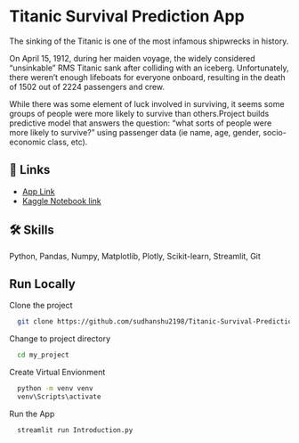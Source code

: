 
# Titanic Survival Prediction App

The sinking of the Titanic is one of the most infamous shipwrecks in history.

On April 15, 1912, during her maiden voyage, the widely considered “unsinkable” RMS Titanic sank after colliding with an iceberg. Unfortunately, there weren’t enough lifeboats for everyone onboard, resulting in the death of 1502 out of 2224 passengers and crew.

While there was some element of luck involved in surviving, it seems some groups of people were more likely to survive than others.Project builds predictive model that answers the question: “what sorts of people were more likely to survive?” using passenger data (ie name, age, gender, socio-economic class, etc).


## 🔗 Links

 - [App Link](https://sudhanshu2198-titanic-survival-prediction-a-introduction-vigidy.streamlit.app/)
 - [Kaggle Notebook link](https://www.kaggle.com/code/sudhanshu2198/end-to-end-titanic-survival-prediction-app?scriptVersionId=120569132)


## 🛠 Skills
Python, Pandas, Numpy, Matplotlib, Plotly, Scikit-learn, Streamlit, Git


## Run Locally

Clone the project

```bash
  git clone https://github.com/sudhanshu2198/Titanic-Survival-Prediction-App
```

Change to project directory

```bash
  cd my_project
```
Create Virtual Envionment

```bash
  python -m venv venv
  venv\Scripts\activate

```

Run the App

```bash
  streamlit run Introduction.py
```

